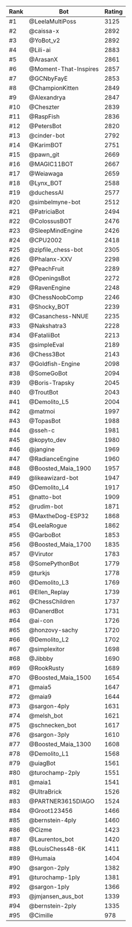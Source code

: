Rank|Bot|Rating
---|---|---
#1|@LeelaMultiPoss|3125
#2|@caissa-x|2892
#3|@YoBot_v2|2892
#4|@Lili-ai|2883
#5|@ArasanX|2861
#6|@Moment-That-Inspires|2857
#7|@GCNbyFayE|2853
#8|@ChampionKitten|2849
#9|@Alexandrya|2847
#10|@Cheszter|2839
#11|@RaspFish|2836
#12|@PetersBot|2820
#13|@cinder-bot|2792
#14|@KarimBOT|2751
#15|@pawn_git|2669
#16|@MAGIC11BOT|2667
#17|@Weiawaga|2659
#18|@Lynx_BOT|2588
#19|@duchessAI|2577
#20|@simbelmyne-bot|2512
#21|@PatriciaBot|2494
#22|@ColossusBOT|2476
#23|@SleepMindEngine|2426
#24|@CPU2002|2418
#25|@zipfile_chess-bot|2305
#26|@Phalanx-XXV|2298
#27|@PeachFruit|2289
#28|@OpeningsBot|2272
#29|@RavenEngine|2248
#30|@ChessNoobComp|2246
#31|@Shocky_BOT|2239
#32|@Casanchess-NNUE|2235
#33|@Nakshatra3|2228
#34|@FataliiBot|2213
#35|@simpleEval|2189
#36|@Chess3Bot|2143
#37|@Goldfish-Engine|2098
#38|@SomeGoBot|2094
#39|@Boris-Trapsky|2045
#40|@TroutBot|2043
#41|@Demolito_L5|2004
#42|@matmoi|1997
#43|@TopasBot|1988
#44|@sseh-c|1981
#45|@kopyto_dev|1980
#46|@jangine|1969
#47|@RadianceEngine|1960
#48|@Boosted_Maia_1900|1957
#49|@likeawizard-bot|1947
#50|@Demolito_L4|1917
#51|@natto-bot|1909
#52|@rudim-bot|1871
#53|@MaxtheDog-ESP32|1868
#54|@LeelaRogue|1862
#55|@GarboBot|1853
#56|@Boosted_Maia_1700|1835
#57|@Virutor|1783
#58|@SomePythonBot|1779
#59|@turkjs|1778
#60|@Demolito_L3|1769
#61|@Ellen_Replay|1739
#62|@ChessChildren|1737
#63|@DanerdBot|1731
#64|@ai-con|1726
#65|@honzovy-sachy|1720
#66|@Demolito_L2|1702
#67|@simplexitor|1698
#68|@Jibbby|1690
#69|@RookRusty|1689
#70|@Boosted_Maia_1500|1654
#71|@maia5|1647
#72|@maia9|1644
#73|@sargon-4ply|1631
#74|@melsh_bot|1621
#75|@schnecken_bot|1617
#76|@sargon-3ply|1610
#77|@Boosted_Maia_1300|1608
#78|@Demolito_L1|1568
#79|@uiagBot|1561
#80|@turochamp-2ply|1551
#81|@maia1|1541
#82|@UltraBrick|1526
#83|@PARTNER3615DIAGO|1524
#84|@Groot123456|1466
#85|@bernstein-4ply|1460
#86|@Cizme|1423
#87|@Laurentos_bot|1420
#88|@LouisChess48-6K|1411
#89|@Humaia|1404
#90|@sargon-2ply|1382
#91|@turochamp-1ply|1381
#92|@sargon-1ply|1366
#93|@jmjansen_aus_bot|1339
#94|@bernstein-2ply|1335
#95|@Cimille|978
